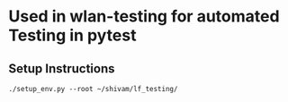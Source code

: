 # Used in wlan-testing for automated Testing in pytest

## Setup Instructions

```commandline
./setup_env.py --root ~/shivam/lf_testing/ 


```